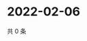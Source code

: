 # 2022-02-06

共 0 条

<!-- BEGIN WEIBO -->
<!-- 最后更新时间 Sun Feb 06 2022 21:12:22 GMT+0800 (China Standard Time) -->

<!-- END WEIBO -->
